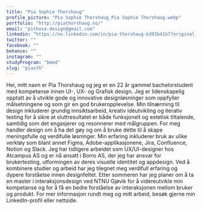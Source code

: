 ```yaml
---
title: "Pia Sophie Thorshaug"
profile_picture: "Pia Sophie Thorshaug_Pia Sophie Thorshaug.webp"
portfolio: "http://piathorshaug.no/"
email: "pithosa.design@gmail.com"
linkedin: "https://no.linkedin.com/in/pia-thorshaug-b393b41b7?original_referer=https%3A%2F%2Fwww.google.com%2F"
twitter: ""
facebook: ""
behance: ""
instagram: ""
studyProgram: "bmed"
slug: "piasth"
---
```


Hei, mitt navn er Pia Thorshaug og jeg er en 22 år gammel bachelorstudent med kompetanse innen  UI-, UX- og Grafisk design. Jeg er lidenskapelig opptatt av å utvikle gode og innovative designløsninger som oppfyller målsetningene og som gir en god brukeropplevelse. Min tilnærming til design inkluderer grundig innsiktsarbeid, kreativ idéutvikling og iterativ testing for å sikre at sluttresultatet er både funksjonelt og estetisk tiltalende, samtidig som det engasjerer og resonnerer med målgruppen. For meg handler design om å ha det gøy og om å bruke dette til å skape meningsfulle og verdifulle løsninger. Min erfaring inkluderer bruk av ulike verktøy som blant annet Figma, Adobe-applikasjonene, Jira, Confluence, Notion og Slack. Jeg har tidligere arbeidet som UX/UI-designer hos Atcampus AS og er nå ansatt i Borro AS, der jeg har ansvar for brukertesting, utformingen av deres visuelle identitet og appdesign. Ved å kombinere studier og arbeid har jeg tilegnet meg verdifull erfaring og dypere forståelse innen designfeltet. Etter sommeren har jeg planer om å ta en master i interaksjonsdesign ved NTNU Gjøvik for å videreutvikle min kompetanse og for å få en bedre forståelse av interaksjonen mellom bruker og produkt. For mer informasjon rundt meg og mitt arbeid, besøk gjerne min LinkedIn-profil eller nettside.
